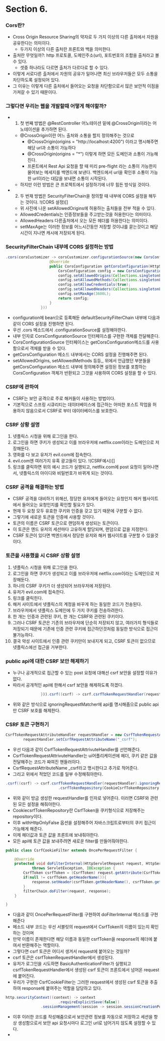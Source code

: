 # Section 6.

### Cors란?
- Cross Origin Resource Sharing의 약자로 두 가지 이상의 다른 출처에서 자원을 공유한다는 의미이다.
  - 두가지 이상의 다른 출처란 프론트와 백을 의미한다.
- 출처란 무엇일까?: http 프로토콜, 도메인주소(url), 포트번호의 조합을 출처라고 볼 수 있다.
  - 셋중 하나라도 다르면 출처가 다르다로 할 수 있다.
- 이렇게 서로다른 출처에서 자원의 공유가 일어나면 최신 브라우저들은 모두 소통을 차단하도록 설정되어 있다.
- 그 이유는 이렇게 다른 출처에서 들어오는 요청을 차단함으로서 많은 보안적 이점을 가져갈 수 있기 때문이다.


### 그렇다면 우리는 웹을 개발할때 어떻게 해야할까?
- 1. 첫 번째 방법은 @RestController 어노테이션 밑에 @CrossOrigin이라는 어노테이션을 추가하면 된다.
  - @CrossOrigin이란 어느 출처와 소통을 할지 정의해주는 것으로
     - @CrossOrigin(origins = "http://localhost:4200") 이라고 명시해주면 해당 url과 소통이 가능하다
     - @CrossOrigin(origins = "*") 이렇게 하면 모든 도메인과 소통이 가능해진다.
     - 프론트에서 Rest Api 요청을 할 때 미리 pre-flight 라는 소통이 가능한지 물어보는 메세지를 백엔드에 보낸다. 백엔드에서 url을 확인후 소통이 가능한 url이라는 대답을 보내면 소통이 시작된다.
  - 하지만 이런 방법은 큰 프로젝트에서 설정하기에 너무 힘든 방식일 것이다.
- 2. 두 번재 방법은 SecurityFilterChain을 정의할 때 내부에 CORS 설정을 해두는 것이다.
  !(CORS 설정)[]
  - 위 사진에 나온 setAllowedOrigins에 허용하는 출처들을 전부 적을 수 있다.
  - AllowedCredentials는 인증정보들을 주고받는것을 허용한다는 의미이다.
  - AllowedHeaders 다른출처에서 오는 모든 헤더를 허용한다는 의미이다.
  - setMaxAge는 이러한 정보를 어느시간동안 저장할 것이냐를 묻는것이고 해당 시간이 지나면 캐시에 저장되게 된다.


### SecurityFilterChain 내부에 CORS 설정하는 방법
```java
.cors(corsCustomizer -> corsCustomizer.configurationSource(new CorsConfigurationSource() {
                    @Override
                    public CorsConfiguration getCorsConfiguration(HttpServletRequest request) {
                        CorsConfiguration config = new CorsConfiguration();
                        config.setAllowedOrigins(Collections.singletonList("http://localhost:4200"));
                        config.setAllowedMethods(Collections.singletonList("*"));
                        config.setAllowCredentials(true);
                        config.setAllowedHeaders(Collections.singletonList("*"));
                        config.setMaxAge(3600L);
                        return config;
                    }
                }))
```
- configuration에 bean으로 등록해둔 defaultSecurityFilterChain 내부에 다음과 같이 CORS 설정을 진행하면 된다.
- 우선 .cors 메소드에서 .configurationSource를 설정해야한다.
- 내부 인자로 CorsConfigurationSource 인터페이스를 구현한 객체를 전달해준다.
-  CorsConfigurationSource 인터페이스는 getCorsConfiguration메소드를 사용함으로서 객체를 받을 수 있다.
-  getCorsConfiguration 메소드 내부에서는 CORS 설정을 진행해주면 된다.
-  setAllowedOrigins, setAllowedMethods 등등,, 위에서 언급했던 부분들을 getCorsConfiguration 메소드 내부에 정의해주면 설정된 정보를 포함하는 CorsConfiguration 객체가 반환되고 그것을 사용하여 CORS 설정을 할 수 있다.

### CSRF에 관하여
- CSRF는 보안 공격으로 주로 해커들이 사용하는 방법이다.
- 기본적으로 스프링 시큐리티는 데이터베이스에 접근하는 어떠한 포스트 작업을 허용하지 않음으로서 CSRF로 부터 데이터베이스를 보호한다.
### CSRF 상황 설명
1. 넷플릭스 시청을 위해 로그인을 한다.
2. 로그인을 하면 쿠키가 생성되고 이를 브라우저에 netflix.com이라는 도메인으로 저장해둔다.
3. 영화를 다 보고 유저가 evil.com에 접속한다.
4. evil.com엔 여러가지 유혹 광고들이 있다.
!(CSRF예시)[]
5. 링크를 클릭하면 위의 예시 코드가 실행되고, netflix.com에 post 요청이 일어나면서, 넷플릭스의 아이디와 비밀번호가 바뀌게 되는 것이다.

### CSRF 공격을 해결하는 방법
- CSRF 공격을 대비하기 위해선, 정당한 유저에게 들어오는 요청인지 해커 웹사이트에서 들어오는 요청인지를 확인할 필요가 있다.
- 현재 두 요청 모두 유효한 쿠키와 인증을 갖고 있기 때문에 구분할 수 없다.
- 그렇기에 새로운 토큰을 인증에 사용할 것이다.
- 토큰의 이름은 CSRF 토큰으로 랜덤하게 생성되는 토큰이다.
- 이 토큰은 엔드 유저의 세션마다 고유하게 할당되며, 랜덤으로 값을 지정한다.
- CSRF 토큰이 있다면 백엔드에서 정당한 유저와 해커 웹사이트를 구분할 수 있을것이다.

### 토큰을 사용했을 시 CSRF 상황 설명
1. 넷플릭스 시청을 위해 로그인을 한다.
2. 로그인을 하면 쿠키가 생성되고 이를 브라우저에 netflix.com이라는 도메인으로 저장해둔다.
3. 하나의 CSRF 쿠키가 더 생성되어 브라우저에 저장된다.
4. 유저가 evil.com에 접속한다.
5. 링크를 클릭힌다.
6. 해커 사이트에서 넷플릭스의 계정을 바꾸게 하는 동일한 코드가 전송된다.
7. 브라우저에서 넷플릭스 도메인에 두 가지 쿠키를 전송하려한다.
8. 한 개는 인증과 관련된 쿠키, 한 개는 CSRF와 관련된 쿠키이다.
9. 그러나 CSRF 토큰은 기존의 브라우저에 단순히 저장되지 않고, 여러가지 형식들로 저장되기 때문에 기존에 인증 관련 쿠키에 접근하던것처럼 동일한 방식으로 접근이 불가능하다.
10. 결국 악성 사이트에서 인증 관련 쿠키만이 보내지게 되고, CSRF 토큰이 없으므로 넷플릭스에선 접근을 거부한다.

### public api에 대한 CSRF 보안 해제하기
- 누구나 공개적으로 접근할 수 있는 post 요청에 대해선 csrf 보안을 설정할 이유가 없다.
- 따라서 공개적인 api에 한해서 csrf 보안을 해제하도록 하겠다.
```java
                })).csrf((csrf) -> csrf.csrfTokenRequestHandler(requestHandler).ignoringRequestMatchers("/contact", "/register")
```
- 위와 같은 방식으로 ignoringRequestMatcher에 api를 명시해줌으로 public api만 CSRF 보호를 해제한다.

### CSRF 토큰 구현하기
```java
CsrfTokenRequestAttributeHandler requestHandler = new CsrfTokenRequestAttributeHandler();
        requestHandler.setCsrfRequestAttributeName("_csrf");
```
- 우선 다음과 같이 CsrfTokenRequestAttrivuteHandler를 선언해준다.
- CsrfTokenRequestAttrivuteHandler는 ui어플리케이션에 헤더, 쿠키 같은 값을 전달해주는 코드가 짜여진 핸들러이다.
- CsrfRequestAttributeName _csrf라고 명시한다고 추가로 적어준다.
- 그리고 위에서 적었던 코드를 일부 수정해줘야한다.
```java
.csrf((csrf) -> csrf.csrfTokenRequestHandler(requestHandler).ignoringRequestMatchers("/contact", "/register")
                        .csrfTokenRepository(CookieCsrfTokenRepository.withHttpOnlyFalse()))
```
- 위와 같이 방금 생성한 requestHandler를 인자로 넣어준다. 이러면 CSRF와 관련된 모든 설정을 해줘야한다.
- CookiecsrfTokenRepository란 CsrfToken을 쿠키형식으로 저장해주는 repository이다.
- 이후 withHttpOnlyFalse 옵션을 설정해주어 자바스크립트로부터의 쿠키 접근이 가능해게 해준다.
- 이제 헤더값과 토큰 값을 프론트에 보내줘야한다.
- 모든 api에 토큰 값을 보내주려면 새로운 filter를 만들어줘야한다.
```java
public class CsrfCookieFilter extends OncePerRequestFilter {

    @Override
    protected void doFilterInternal(HttpServletRequest request, HttpServletResponse response, FilterChain filterChain)
            throws ServletException, IOException {
        CsrfToken csrfToken = (CsrfToken) request.getAttribute(CsrfToken.class.getName());
        if(null != csrfToken.getHeaderName()){
            response.setHeader(csrfToken.getHeaderName(), csrfToken.getToken());
        }
        filterChain.doFilter(request, response);
    }

}
```
- 다음과 같이 OncePerRequestFilter를 구현하여 doFilterInternal 메소드를 구현해준다
- 메소드 내부 코드는 우선 서블릿의 request에서 CsrfToken의 이름이 있는지 확인하는 것이며
- 만약 이름이 존재한다면 해당 이름과 동일한 csrfToken을 response의 헤더에 붙여서 반환해주는 역할이다.
- 그렇다면 csrf 토큰은 어디서 생겨서 request에 붙어오는 것일까?
- csrf 토큰은 csrfTokenRequestHandler에서 생성된다.
- 유저가 로그인을 시도하면 BasicAuthenticationFilter가 실행되고 csrfTokenRequestHandler에서 생성된 csrf 토큰이 프론트에서 넘어온 request에 붙어진다.
- 우리가 구현한 CsrfCookieFilter는 그러한 request에서 생성된 csrf 토큰을 추출하여 response에 붙여주는 역할을 담당하고 있다.
```java
http.securityContext((context) -> context
                        .requireExplicitSave(false))
                .sessionManagement(session -> session.sessionCreationPolicy(SessionCreationPolicy.ALWAYS))
```
- 이후 이러한 코드를 작성해줌으로서 보안관련 정보를 자동으로 저장하고 세션을 항상 생성함으로서 보안 api 요청시마다 로그인 url로 넘어가지 않도록 설정할 수 있다.
- 
